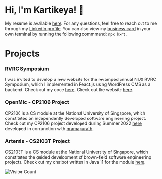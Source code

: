 # Hi, I'm Kartikeya! 🤩

My resume is available [here](/Kartikeya_Resume.pdf). For any questions, feel free to reach out to me through my [LinkedIn profile](https://www.linkedin.in/in/kvrtikeya). You can also view my [business card](https://github.com/kxrt/business-card) in your own terminal by running the following commmand: `npx kxrt`.

# Projects
### RVRC Symposium
I was invited to develop a new website for the revamped annual NUS RVRC Symposium, which I implemented in React.js using WordPress CMS as a backend. Check out my code [here](https://github.com/kxrt/rvrc-blog). Check out the website [here](https://rvrc-blog.vercel.app).

### OpenMic - CP2106 Project
CP2106 is a CS module at the National University of Singapore, which constitutes an independently developed software engineering project. Check out my CP2106 project developed during Summer 2022 [here](https://github.com/open-mic-orbital/OpenMic), developed in conjunction with [nramapurath](https://github.com/nramapurath).

### Artemis - CS2103T Project
CS2103T is a CS module at the National University of Singapore, which constitutes the guided development of brown-field software engineering projects. Check out my chatbot written in Java 11 for the module [here](https://github.com/kxrt/ip).

![Visitor Count](https://komarev.com/ghpvc/?username=kxrt&label=Profile%20views&color=0e75b6&style=flat)
